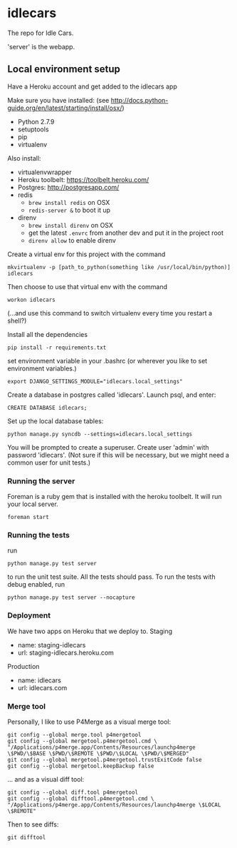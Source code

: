 # idlecars
The repo for Idle Cars.

'server' is the webapp.

## Local environment setup

Have a Heroku account and get added to the idlecars app

Make sure you have installed: (see http://docs.python-guide.org/en/latest/starting/install/osx/)

* Python 2.7.9
* setuptools
* pip
* virtualenv

Also install:

* virtualenvwrapper
* Heroku toolbelt: https://toolbelt.heroku.com/
* Postgres: http://postgresapp.com/
* redis
  * `brew install redis` on OSX
  * `redis-server &` to boot it up
* direnv
  * `brew install direnv` on OSX
  * get the latest `.envrc` from another dev and put it in the project root
  * `direnv allow` to enable direnv

Create a virtual env for this project with the command
```
mkvirtualenv -p [path_to_python(something like /usr/local/bin/python)] idlecars
```

Then choose to use that virtual env with the command
```
workon idlecars
```
(...and use this command to switch virtualenv every time you restart a shell?)


Install all the dependencies
```
pip install -r requirements.txt
```

set environment variable in your .bashrc (or wherever you like to set environment variables.)
```
export DJANGO_SETTINGS_MODULE="idlecars.local_settings"
```

Create a database in postgres called 'idlecars'. Launch psql, and enter:
```
CREATE DATABASE idlecars;
```

Set up the local database tables:
```
python manage.py syncdb --settings=idlecars.local_settings
```
You will be prompted to create a superuser. Create user 'admin' with password 'idlecars'. (Not sure if this will be necessary, but we might need a common user for unit tests.)

### Running the server
Foreman is a ruby gem that is installed with the heroku toolbelt. It will run your local server.
```
foreman start
```

### Running the tests
run
```
python manage.py test server
```
to run the unit test suite. All the tests should pass. To run the tests with debug enabled, run
```
python manage.py test server --nocapture
```

### Deployment
We have two apps on Heroku that we deploy to.
Staging
* name: staging-idlecars
* url: staging-idlecars.heroku.com

Production
* name: idlecars
* url: idlecars.com


### Merge tool
Personally, I like to use P4Merge as a visual merge tool:

```
git config --global merge.tool p4mergetool
git config --global mergetool.p4mergetool.cmd \
"/Applications/p4merge.app/Contents/Resources/launchp4merge \$PWD/\$BASE \$PWD/\$REMOTE \$PWD/\$LOCAL \$PWD/\$MERGED"
git config --global mergetool.p4mergetool.trustExitCode false
git config --global mergetool.keepBackup false
```
... and as a visual diff tool:
```
git config --global diff.tool p4mergetool
git config --global difftool.p4mergetool.cmd \
"/Applications/p4merge.app/Contents/Resources/launchp4merge \$LOCAL \$REMOTE"
```

Then to see diffs:
```
git difftool
```
